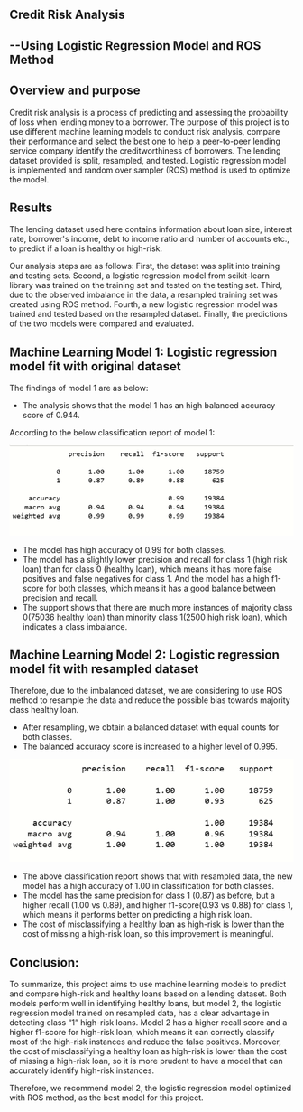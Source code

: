 ﻿
## Credit Risk Analysis 
##                --Using Logistic Regression Model and ROS Method


## Overview and purpose

Credit risk analysis is a process of predicting and assessing the probability of loss when lending money to a borrower. The purpose of this project is to use different machine learning models to conduct risk analysis, compare their performance and select the best one to help a peer-to-peer lending service company identify the creditworthiness of borrowers. The lending dataset provided is split, resampled, and tested. Logistic regression model is implemented and random over sampler (ROS) method is used to optimize the model.


## Results

The lending dataset used here contains information about loan size, interest rate, borrower's income, debt to income ratio and number of accounts etc., to predict if a loan is healthy or high-risk. 

Our analysis steps are as follows: First, the dataset was split into training and testing sets. Second, a logistic regression model from scikit-learn library was trained on the training set and tested on the testing set. Third, due to the observed imbalance in the data, a resampled training set was created using ROS method. Fourth, a new logistic regression model was trained and tested based on the resampled dataset. Finally, the predictions of the two models were compared and evaluated.


##  Machine Learning Model 1: Logistic regression model fit with original dataset

The findings of model 1 are as below:

* The analysis shows that the model 1 has an high balanced accuracy  score of 0.944.
   
According to the below classification report of model 1:

 ![Classification Report-Model 1](https://github.com/wei3chen2/credit-risk-classification/blob/main/Classification%20Report-Model%201.png) 

* The model has high accuracy of 0.99 for both classes.
* The model has a slightly lower precision and recall for class 1 (high risk loan) than for class 0 (healthy loan), which means it has more false positives and false negatives for class 1. And the model has a high f1-score for both classes, which means it has a good balance between precision and recall. 
* The support shows that there are much more instances of majority class 0(75036 healthy loan) than minority class 1(2500 high risk loan), which indicates a class imbalance.

##  Machine Learning Model 2: Logistic regression model fit with resampled dataset

Therefore, due to the imbalanced dataset, we are considering to use ROS method to resample the data and reduce the possible bias towards majority class healthy loan.

* After resampling, we obtain a balanced dataset with equal counts for both classes. 
* The balanced accuracy score is increased to a higher level of 0.995.

 ![Classification Report_Model 2_Resampled Data](https://github.com/wei3chen2/credit-risk-classification/blob/main/Classification%20Report_Model%202_Resampled%20Data.png) 


* The above classification report shows that with resampled data, the new model has a high accuracy of 1.00 in classification for both classes. 
* The model has the same precision for class 1 (0.87) as before, but a higher recall (1.00 vs 0.89), and higher f1-score(0.93 vs 0.88) for class 1, which means it performs better on predicting a high risk loan. 
* The cost of misclassifying a healthy loan as high-risk is lower than the cost of missing a high-risk loan, so this improvement is meaningful.


## Conclusion:


To summarize, this project aims to use machine learning models to predict and compare high-risk and healthy loans based on a lending dataset. Both models perform well in identifying healthy loans, but model 2, the logistic regression model trained on resampled data, has a clear advantage in detecting class “1” high-risk loans. Model 2 has a higher recall score and a higher f1-score for high-risk loan, which means it can correctly classify most of the high-risk instances and reduce the false positives. Moreover, the cost of misclassifying a healthy loan as high-risk is lower than the cost of missing a high-risk loan, so it is more prudent to have a model that can accurately identify high-risk instances.

Therefore, we recommend model 2, the logistic regression model optimized with ROS method, as the best model for this project.





